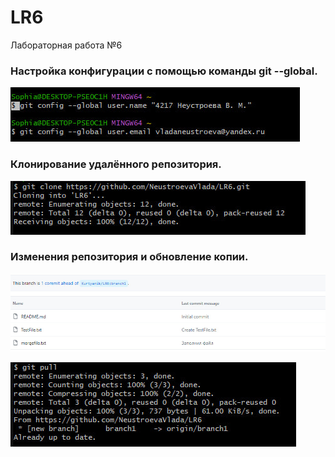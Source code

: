 # LR6
Лабораторная работа №6
### Настройка конфигурации с помощью команды git --global.
![](\forLR6\start.jpg)
### Клонирование удалённого репозитория.
![](\forLR6\clone.jpg)
### Изменения репозитория и обновление копии.
![](\forLR6\create.jpg)

![](\forLR6\pull.jpg)
